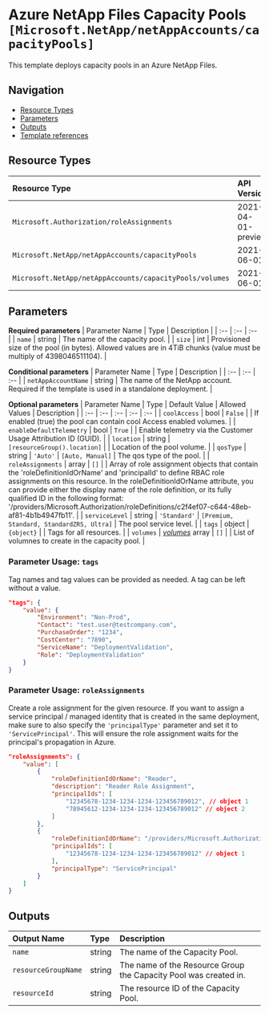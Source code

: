 # Azure NetApp Files Capacity Pools `[Microsoft.NetApp/netAppAccounts/capacityPools]`

This template deploys capacity pools in an Azure NetApp Files.

## Navigation

- [Resource Types](#Resource-Types)
- [Parameters](#Parameters)
- [Outputs](#Outputs)
- [Template references](#Template-references)

## Resource Types

| Resource Type | API Version |
| :-- | :-- |
| `Microsoft.Authorization/roleAssignments` | 2021-04-01-preview |
| `Microsoft.NetApp/netAppAccounts/capacityPools` | 2021-06-01 |
| `Microsoft.NetApp/netAppAccounts/capacityPools/volumes` | 2021-06-01 |

## Parameters

**Required parameters**
| Parameter Name | Type | Description |
| :-- | :-- | :-- |
| `name` | string | The name of the capacity pool. |
| `size` | int | Provisioned size of the pool (in bytes). Allowed values are in 4TiB chunks (value must be multiply of 4398046511104). |

**Conditional parameters**
| Parameter Name | Type | Description |
| :-- | :-- | :-- |
| `netAppAccountName` | string | The name of the NetApp account. Required if the template is used in a standalone deployment. |

**Optional parameters**
| Parameter Name | Type | Default Value | Allowed Values | Description |
| :-- | :-- | :-- | :-- | :-- |
| `coolAccess` | bool | `False` |  | If enabled (true) the pool can contain cool Access enabled volumes. |
| `enableDefaultTelemetry` | bool | `True` |  | Enable telemetry via the Customer Usage Attribution ID (GUID). |
| `location` | string | `[resourceGroup().location]` |  | Location of the pool volume. |
| `qosType` | string | `'Auto'` | `[Auto, Manual]` | The qos type of the pool. |
| `roleAssignments` | array | `[]` |  | Array of role assignment objects that contain the 'roleDefinitionIdOrName' and 'principalId' to define RBAC role assignments on this resource. In the roleDefinitionIdOrName attribute, you can provide either the display name of the role definition, or its fully qualified ID in the following format: '/providers/Microsoft.Authorization/roleDefinitions/c2f4ef07-c644-48eb-af81-4b1b4947fb11'. |
| `serviceLevel` | string | `'Standard'` | `[Premium, Standard, StandardZRS, Ultra]` | The pool service level. |
| `tags` | object | `{object}` |  | Tags for all resources. |
| `volumes` | _[volumes](volumes/readme.md)_ array | `[]` |  | List of volumnes to create in the capacity pool. |

### Parameter Usage: `tags`

Tag names and tag values can be provided as needed. A tag can be left without a value.

```json
"tags": {
    "value": {
        "Environment": "Non-Prod",
        "Contact": "test.user@testcompany.com",
        "PurchaseOrder": "1234",
        "CostCenter": "7890",
        "ServiceName": "DeploymentValidation",
        "Role": "DeploymentValidation"
    }
}
```

### Parameter Usage: `roleAssignments`

Create a role assignment for the given resource. If you want to assign a service principal / managed identity that is created in the same deployment, make sure to also specify the `'principalType'` parameter and set it to `'ServicePrincipal'`. This will ensure the role assignment waits for the principal's propagation in Azure.

```json
"roleAssignments": {
    "value": [
        {
            "roleDefinitionIdOrName": "Reader",
            "description": "Reader Role Assignment",
            "principalIds": [
                "12345678-1234-1234-1234-123456789012", // object 1
                "78945612-1234-1234-1234-123456789012" // object 2
            ]
        },
        {
            "roleDefinitionIdOrName": "/providers/Microsoft.Authorization/roleDefinitions/c2f4ef07-c644-48eb-af81-4b1b4947fb11",
            "principalIds": [
                "12345678-1234-1234-1234-123456789012" // object 1
            ],
            "principalType": "ServicePrincipal"
        }
    ]
}
```

## Outputs

| Output Name | Type | Description |
| :-- | :-- | :-- |
| `name` | string | The name of the Capacity Pool. |
| `resourceGroupName` | string | The name of the Resource Group the Capacity Pool was created in. |
| `resourceId` | string | The resource ID of the Capacity Pool. |


